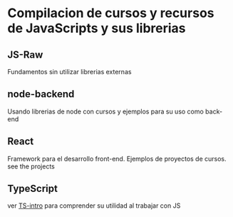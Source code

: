 # Compilacion de cursos y recursos de JavaScripts y sus librerias

## JS-Raw
Fundamentos sin utilizar librerias externas

## node-backend
Usando librerias de node con cursos y ejemplos para su uso como back-end

## React
Framework para el desarrollo front-end. Ejemplos de proyectos de cursos. see the projects

## TypeScript
ver [TS-intro](https://github.com/AlejoRMinetti/js-examples/tree/main/typeScript/01-TS-intro) para comprender su utilidad al trabajar con JS
